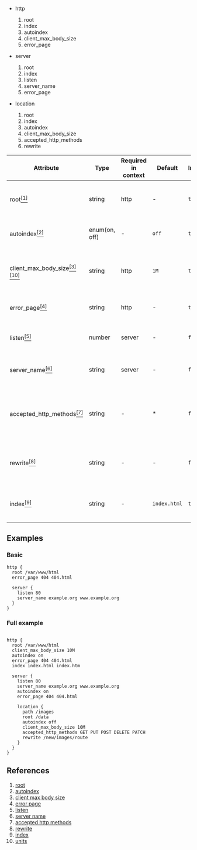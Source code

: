 - http

  1. root
  2. index
  3. autoindex
  4. client_max_body_size
  5. error_page

- server

  1. root
  2. index
  3. listen
  4. server_name
  5. error_page

- location

  1. root
  2. index
  3. autoindex
  4. client_max_body_size
  5. accepted_http_methods
  6. rewrite

| Attribute                                                                            | Type          | Required in context | Default      | Inherited | Description                                                                                                                                             |
| ------------------------------------------------------------------------------------ | ------------- | ------------------- | ------------ | --------- | ------------------------------------------------------------------------------------------------------------------------------------------------------- |
| root[<sup>[1]</sup>](#autoindex)                                                     | string        | http                | -            | `true`    | Specifies the root directory that will be used to search for a file. syntax: `root /var/www/html`                                                       |
| autoindex[<sup>[2]</sup>](#autoindex)                                                | enum(on, off) | -                   | `off`        | `true`    | Used to enable/disable directory listing. example: `autoindex on`                                                                                       |
| client_max_body_size[<sup>[3]</sup>](#client_max_body_size)[<sup>[10]</sup>](#units) | string        | http                | `1M`         | `true`    | Sets the maximum allowed size of the client request body. syntax: `client_max_body_size 1M`                                                             |
| error_page[<sup>[4]</sup>](#error_page)                                              | string        | http                | -            | `true`    | Syntax: `error_page code ... uri`. example: `error_page 400 404 /40x.html`                                                                              |
| listen[<sup>[5]</sup>](#listen)                                                      | number        | server              | -            | `false`   | Sets port which the server will accept requests. syntax: `listen port_number`                                                                           |
| server_name[<sup>[6]</sup>](#server_name)                                            | string        | server              | -            | `false`   | Sets names of a virtual server. syntax: `server_name example.com www.example.com`                                                                       |
| accepted_http_methods[<sup>[7]</sup>](#accepted_http_methods)                        | string        | -                   | \*           | `false`   | Sets accpeted http methods. syntax: `accepted_http_methods method ...`. example: `accepted_http_methods GET HEAD POST PUT DELETE CONNECT OPTIONS TRACE` |
| rewrite[<sup>[8]</sup>](#rewrite)                                                    | string        | -                   | -            | `false`   | URI changed as specified in the replacement string. syntax: `rewrite replacement`. example `rewrite /images`                                            |
| index[<sup>[9]</sup>](#index)                                                        | string        | -                   | `index.html` | `true`    | Defines files that will be used as an index. syntax: `index file ...`. example `index index.html index.htm`                                             |

## Examples

### Basic

```
http {
  root /var/www/html
  error_page 404 404.html

  server {
    listen 80
    server_name example.org www.example.org
  }
}

```

### Full example

```

http {
  root /var/www/html
  client_max_body_size 10M
  autoindex on
  error_page 404 404.html
  index index.html index.htm

  server {
    listen 80
    server_name example.org www.example.org
    autoindex on
    error_page 404 404.html

    location {
      path /images
      root /data
      autoindex off
      client_max_body_size 10M
      accepted_http_methods GET PUT POST DELETE PATCH
      rewrite /new/images/route
    }
  }
}

```

## References

1. <a nane="root">[root](https://nginx.org/en/docs/http/ngx_http_core_module.html#root)
2. <a name="autoindex">[autoindex](http://nginx.org/en/docs/http/ngx_http_autoindex_module.html#autoindex)</a>
3. <a name="client_max_body_size">[client max body size](https://nginx.org/en/docs/http/ngx_http_core_module.html#client_max_body_size)</a>
4. <a name="error_page">[error page](https://nginx.org/en/docs/http/ngx_http_core_module.html#error_page)</a>
5. <a name="listen">[listen](https://nginx.org/en/docs/http/ngx_http_core_module.html#listen)</a>
6. <a name="server_name">[server name](https://nginx.org/en/docs/http/ngx_http_core_module.html#server_name)</a>
7. <a name="accepted_http_methods">[accepted http methods](https://datatracker.ietf.org/doc/html/rfc7231#section-4)</a>
8. <a name="rewrite">[rewrite](https://nginx.org/en/docs/http/ngx_http_rewrite_module.html#rewrite)</a>
9. <a name="index">[index](https://nginx.org/en/docs/http/ngx_http_index_module.html#index)</a>
10. <a name="units">[units](https://nginx.org/en/docs/syntax.html)</a>
